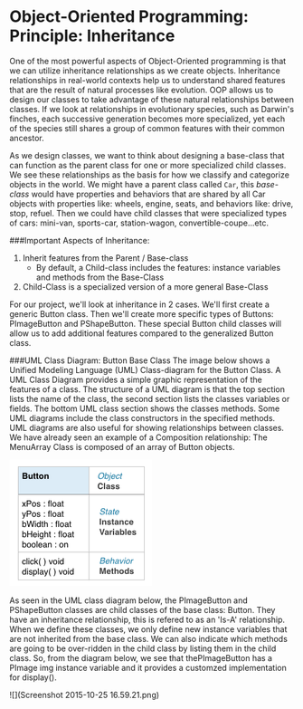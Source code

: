 # Object-Oriented Programming: Principle: Inheritance

One of the most powerful aspects of Object-Oriented programming is that we can utilize inheritance relationships as we create objects.  Inheritance relationships in real-world contexts help us to understand shared features that are the result of natural processes like evolution. OOP allows us to design our classes to take advantage of these natural relationships between classes.  If we look at relationships in evolutionary species, such as Darwin's finches, each successive generation becomes more specialized, yet each of the species still shares a group of common features with their common ancestor.  

As we design classes, we want to think about designing a base-class that can function as the parent class for one or more specialized child classes.  We see these relationships as the basis for how we classify and categorize objects in the world.  We might have a parent class called `Car`, this *base-class* would have properties and behaviors that are shared by all Car objects with properties like:  wheels, engine, seats, and behaviors like: drive, stop, refuel.  Then we could have child classes that were specialized types of cars: mini-van, sports-car, station-wagon, convertible-coupe...etc.

###Important Aspects of Inheritance:
1. Inherit features from the Parent / Base-class
    - By default, a Child-class includes the features: instance variables and methods from the Base-Class 
2. Child-Class is a specialized version of a more general Base-Class


For our project, we'll look at inheritance in 2 cases.  We'll first create a generic Button class.  Then we'll create more specific types of Buttons:  PImageButton and PShapeButton.  These special Button child classes will allow us to add additional features compared to the generalized Button class. 

###UML Class Diagram: Button Base Class
The image below shows a Unified Modeling Language (UML) Class-diagram for the Button Class.  A UML Class Diagram provides a simple graphic representation of the features of a class.  The structure of a UML diagram is that the top section lists the name of the class, the second section lists the classes variables or fields.  The bottom UML class section shows the classes methods.  Some UML diagrams include the class constructors in the specified methods. UML diagrams are also useful for showing relationships between classes.  We have already seen an example of a Composition relationship:  The MenuArray Class is composed of an array of Button objects.  

![](buttonClass.png)

As seen in the UML class diagram below,  the PImageButton and PShapeButton classes are child classes of the base class:  Button.  They have an inheritance relationship, this is refered to as an 'Is-A' relationship.  When we define these classes, we only define new instance variables that are not inherited from the base class.  We can also indicate which methods are going to be over-ridden in the child class by listing them in the child class.  So, from the diagram below, we see that thePImageButton has a PImage img instance variable and it provides a customzed implementation for display().   

![](Screenshot 2015-10-25 16.59.21.png)


